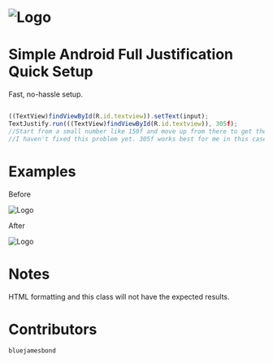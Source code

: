 ![Logo](http://i.imgur.com/nxSMpzx.png)
=======
**Simple Android Full Justification**
Quick Setup
=======
Fast, no-hassle setup.

```js

((TextView)findViewById(R.id.textview)).setText(input);
TextJustify.run(((TextView)findViewById(R.id.textview)), 305f); 
//Start from a small number like 150f and move up from there to get the exact width. 
//I haven't fixed this problem yet. 305f works best for me in this case.

```
Examples
=======
Before

![Logo](http://i.stack.imgur.com/ck0bY.png)

After

![Logo](http://i.stack.imgur.com/dujWm.png)

Notes
=======
HTML formatting and this class will not have the expected results.

Contributors
=======

```js
bluejamesbond
```
